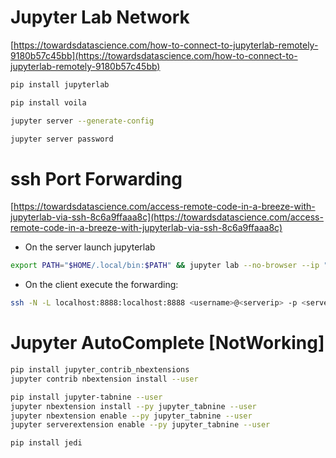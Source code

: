 # Jupyter Lab Network

[https://towardsdatascience.com/how-to-connect-to-jupyterlab-remotely-9180b57c45bb](https://towardsdatascience.com/how-to-connect-to-jupyterlab-remotely-9180b57c45bb)


```bash
pip install jupyterlab

pip install voila

jupyter server --generate-config

jupyter server password
```


# ssh Port Forwarding
[https://towardsdatascience.com/access-remote-code-in-a-breeze-with-jupyterlab-via-ssh-8c6a9ffaaa8c](https://towardsdatascience.com/access-remote-code-in-a-breeze-with-jupyterlab-via-ssh-8c6a9ffaaa8c)


* On the server launch jupyterlab
```bash
export PATH="$HOME/.local/bin:$PATH" && jupyter lab --no-browser --ip "*" --notebook-dir /home/<username>/
```
* On the client execute the forwarding:
```bash
ssh -N -L localhost:8888:localhost:8888 <username>@<serverip> -p <serversshport>
```


# Jupyter AutoComplete [NotWorking]
```bash
pip install jupyter_contrib_nbextensions
jupyter contrib nbextension install --user
```
```bash
pip install jupyter-tabnine --user
jupyter nbextension install --py jupyter_tabnine --user
jupyter nbextension enable --py jupyter_tabnine --user
jupyter serverextension enable --py jupyter_tabnine --user
```
```bash
pip install jedi
```
